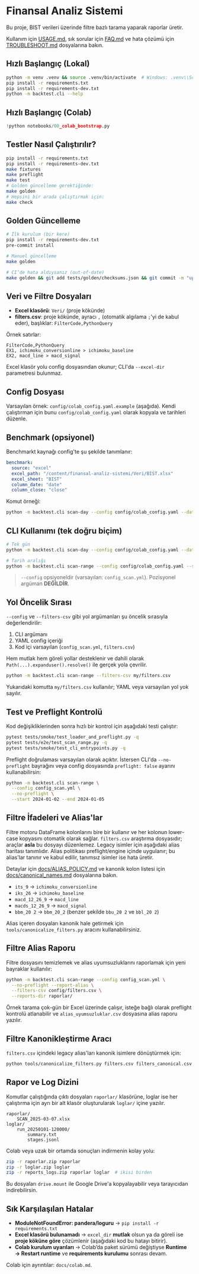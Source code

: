 # Finansal Analiz Sistemi

Bu proje, BIST verileri üzerinde filtre bazlı tarama yaparak raporlar üretir.

Kullanım için [USAGE.md](USAGE.md), sık sorular için [FAQ.md](FAQ.md) ve hata çözümü için [TROUBLESHOOT.md](TROUBLESHOOT.md) dosyalarına bakın.

## Hızlı Başlangıç (Lokal)

```bash
python -m venv .venv && source .venv/bin/activate  # Windows: .venv\\Scripts\\activate
pip install -r requirements.txt
pip install -r requirements-dev.txt
python -m backtest.cli --help
```

## Hızlı Başlangıç (Colab)

```python
!python notebooks/00_colab_bootstrap.py
```


## Testler Nasıl Çalıştırılır?

```bash
pip install -r requirements.txt
pip install -r requirements-dev.txt
make fixtures
make preflight
make test
# Golden güncelleme gerektiğinde:
make golden
# Hepsini bir arada çalıştırmak için:
make check
```

## Golden Güncelleme

```bash
# İlk kurulum (bir kere)
pip install -r requirements-dev.txt
pre-commit install

# Manuel güncelleme
make golden

# CI’de hata aldıysanız (out-of-date)
make golden && git add tests/golden/checksums.json && git commit -m "update golden checksums"
```

## Veri ve Filtre Dosyaları

* **Excel klasörü**: `Veri/` (proje kökünde)
* **filters.csv**: proje kökünde, ayracı `,` (otomatik algılama `;`'yi de kabul eder), başlıklar: `FilterCode,PythonQuery`

Örnek satırlar:

```
FilterCode,PythonQuery
EX1, ichimoku_conversionline > ichimoku_baseline
EX2, macd_line > macd_signal
```

Excel klasör yolu config dosyasından okunur; CLI'da `--excel-dir` parametresi bulunmaz.

## Config Dosyası

Varsayılan örnek: `config/colab_config.yaml.example` (aşağıda). Kendi çalıştırman için bunu `config/colab_config.yaml` olarak kopyala ve tarihleri düzenle.

## Benchmark (opsiyonel)

Benchmarkt kaynağı config'te şu şekilde tanımlanır:

```yaml
benchmark:
  source: "excel"
  excel_path: "/content/finansal-analiz-sistemi/Veri/BIST.xlsx"
  excel_sheet: "BIST"
  column_date: "date"
  column_close: "close"
```

Komut örneği:

```bash
python -m backtest.cli scan-day --config config/colab_config.yaml --date 2025-03-07
```

## CLI Kullanımı (tek doğru biçim)

```bash
# Tek gün
python -m backtest.cli scan-day --config config/colab_config.yaml --date 2025-03-07

# Tarih aralığı
python -m backtest.cli scan-range --config config/colab_config.yaml --start 2025-03-07 --end 2025-03-11
```

> `--config` opsiyoneldir (varsayılan: `config_scan.yml`). Pozisyonel argüman **DEĞİLDİR**.

## Yol Öncelik Sırası

`--config` ve `--filters-csv` gibi yol argümanları şu öncelik sırasıyla değerlendirilir:

1. CLI argümanı
2. YAML config içeriği
3. Kod içi varsayılan (`config_scan.yml`, `filters.csv`)

Hem mutlak hem göreli yollar desteklenir ve dahili olarak `Path(...).expanduser().resolve()` ile gerçek yola çevrilir.

```bash
python -m backtest.cli scan-range --filters-csv my/filters.csv
```
Yukarıdaki komutta `my/filters.csv` kullanılır; YAML veya varsayılan yol yok sayılır.

## Test ve Preflight Kontrolü

Kod değişikliklerinden sonra hızlı bir kontrol için aşağıdaki testi çalıştır:

```bash
pytest tests/smoke/test_loader_and_preflight.py -q
pytest tests/e2e/test_scan_range.py -q
pytest tests/smoke/test_cli_entrypoints.py -q
```

Preflight doğrulaması varsayılan olarak açıktır. İstersen CLI'da `--no-preflight`
bayrağını veya config dosyasında `preflight: false` ayarını kullanabilirsin:

```bash
python -m backtest.cli scan-range \
  --config config_scan.yml \
  --no-preflight \
  --start 2024-01-02 --end 2024-01-05
```

## Filtre İfadeleri ve Alias'lar

 Filtre motoru DataFrame kolonlarını bire bir kullanır ve her kolonun
 lower-case kopyasını otomatik olarak sağlar. `filters.csv` araştırma dosyasıdır;
 araçlar **asla** bu dosyayı düzenlemez. Legacy isimler için aşağıdaki
 alias haritası tanımlıdır. Alias politikası preflight/engine içinde
 uygulanır; bu alias'lar tanınır ve kabul edilir, tanımsız isimler ise
 hata üretir.

Detaylar için [docs/ALIAS_POLICY.md](docs/ALIAS_POLICY.md) ve kanonik kolon listesi için [docs/canonical_names.md](docs/canonical_names.md) dosyalarına bakın.

* `its_9` → `ichimoku_conversionline`
* `iks_26` → `ichimoku_baseline`
* `macd_12_26_9` → `macd_line`
* `macds_12_26_9` → `macd_signal`
* `bbm_20 2` → `bbm_20_2` (benzer şekilde `bbu_20 2` ve `bbl_20 2`)

Alias içeren dosyaları kanonik hale getirmek için `tools/canonicalize_filters.py`
aracını kullanabilirsiniz.

## Filtre Alias Raporu

Filtre dosyasını temizlemek ve alias uyumsuzluklarını raporlamak için yeni bayraklar kullanılır:

```bash
python -m backtest.cli scan-range --config config_scan.yml \
  --no-preflight --report-alias \
  --filters-csv config/filters.csv \
  --reports-dir raporlar/
```

Örnek tarama çok-gün bir Excel üzerinde çalışır, isteğe bağlı olarak preflight
kontrolü atlanabilir ve `alias_uyumsuzluklar.csv` dosyasına alias raporu yazılır.

## Filtre Kanonikleştirme Aracı

`filters.csv` içindeki legacy alias'ları kanonik isimlere dönüştürmek için:

```bash
python tools/canonicalize_filters.py filters.csv filters_canonical.csv
```

## Rapor ve Log Dizini

Komutlar çalıştığında çıktı dosyaları `raporlar/` klasörüne, loglar ise her çalıştırma için ayrı bir alt klasör oluşturularak `loglar/` içine yazılır.

```
raporlar/
    SCAN_2025-03-07.xlsx
loglar/
    run_20250101-120000/
        summary.txt
        stages.jsonl
```

Colab veya uzak bir ortamda sonuçları indirmenin kolay yolu:

```bash
zip -r raporlar.zip raporlar
zip -r loglar.zip loglar
zip -r reports_logs.zip raporlar loglar  # ikisi birden
```

Bu dosyaları `drive.mount` ile Google Drive'a kopyalayabilir veya tarayıcıdan indirebilirsin.

## Sık Karşılaşılan Hatalar

* **ModuleNotFoundError: pandera/loguru** → `pip install -r requirements.txt`
* **Excel klasörü bulunamadı** → `excel_dir` **mutlak** olsun ya da göreli ise **proje köküne göre** çözümlenir (aşağıdaki kod bu hatayı bitirir).
* **Colab kurulum uyarıları** → Colab’da paket sürümü değiştiyse **Runtime → Restart runtime** ve **requirements kurulumu** sonrası devam.

Colab için ayrıntılar: `docs/colab.md`.

